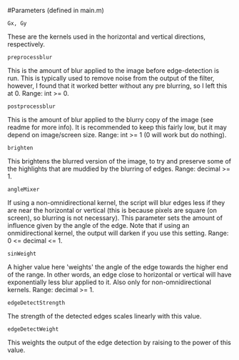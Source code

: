 #Parameters (defined in main.m)

    Gx, Gy
These are the kernels used in the horizontal and vertical directions, respectively.

    preprocessblur
This is the amount of blur applied to the image before edge-detection is run. This is typically used to remove noise from the output of the filter, however, I found that it worked better without any pre blurring, so I left this at 0. Range: int >= 0.

    postprocessblur
This is the amount of blur applied to the blurry copy of the image (see readme for more info). It is recommended to keep this fairly low, but it may depend on image/screen size. Range: int >= 1 (0 will work but do nothing).

    brighten
This brightens the blurred version of the image, to try and preserve some of the highlights that are muddied by the blurring of edges. Range: decimal >= 1.

    angleMixer
If using a non-omnidirectional kernel, the script will blur edges less if they are near the horizontal or vertical (this is because pixels are square (on screen), so blurring is not necessary). This parameter sets the amount of influence given by the angle of the edge. Note that if using an onmidirectional kernel, the output will darken if you use this setting. Range: 0 <= decimal <= 1. 

    sinWeight
A higher value here 'weights' the angle of the edge towards the higher end of the range. In other words, an edge close to horizontal or vertical will have exponentially less blur applied to it. Also only for non-omnidirectional kernels. Range: decimal >= 1.

    edgeDetectStrength
The strength of the detected edges scales linearly with this value.

    edgeDetectWeight
This weights the output of the edge detection by raising to the power of this value.
